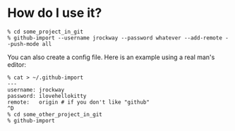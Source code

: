 # How do I use it?

    % cd some_project_in_git
    % github-import --username jrockway --password whatever --add-remote --push-mode all

You can also create a config file. Here is an example using a real man's editor:

    % cat > ~/.github-import
    ---
    username: jrockway
    password: ilovehellokitty
    remote:   origin # if you don't like "github"
    ^D
    % cd some_other_project_in_git
    % github-import
